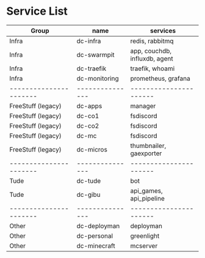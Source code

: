 # Service List


Group                 | name          | services
----------------------|---------------|----------------------
Infra                 | dc-infra      | redis, rabbitmq
Infra                 | dc-swarmpit   | app, couchdb, influxdb, agent
Infra                 | dc-traefik    | traefik, whoami
Infra                 | dc-monitoring | prometheus, grafana
----------------------|---------------|----------------------
FreeStuff (legacy)    | dc-apps       | manager
FreeStuff (legacy)    | dc-co1        | fsdiscord
FreeStuff (legacy)    | dc-co2        | fsdiscord
FreeStuff (legacy)    | dc-mc         | fsdiscord
FreeStuff (legacy)    | dc-micros     | thumbnailer, gaexporter
----------------------|---------------|----------------------
Tude                  | dc-tude       | bot
Tude                  | dc-gibu       | api_games, api_pipeline
----------------------|---------------|----------------------
Other                 | dc-deployman  | deployman
Other                 | dc-personal   | greenlight
Other                 | dc-minecraft  | mcserver

